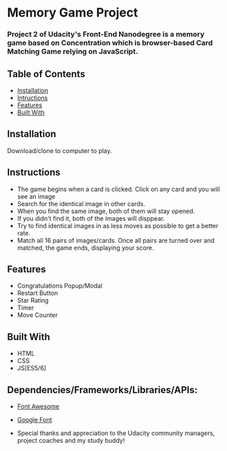 # Memory Game Project

### Project 2 of Udacity's Front-End Nanodegree is a memory game based on Concentration which is browser-based Card Matching     Game relying on JavaScript. 

## Table of Contents

* [Installation](#installation)
* [Intructions](#instructions)
* [Features](#features)
* [Built With](builtwith)


## Installation
Download/clone to computer to play.

## Instructions

- The game begins when a card is clicked. Click on any card and you will see an image
- Search for the identical image in other cards.
- When you find the same image, both of them will stay opened.
- If you didn't find it, both of the images will disppear.
- Try to find identical images in as less moves as possible to get a better rate.
- Match all 16 pairs of images/cards.  Once all pairs are turned over and matched, the game ends, displaying your score.

## Features

- Congratulations Popup/Modal
- Restart Button
- Star Rating
- Timer
- Move Counter

## Built With

- HTML
- CSS
- JS[ES5/6]

## Dependencies/Frameworks/Libraries/APIs:
- [Font Awesome](https://fontawesome.com/) 
- [Google Font](https://fonts.google.com/)

- Special thanks and appreciation to the Udacity community managers, project coaches and my study buddy!




